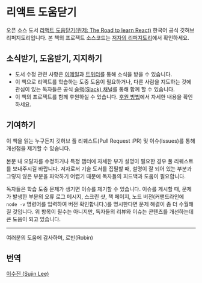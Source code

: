 # 리액트 도움닫기
오픈 소스 도서 [리액트 도움닫기(원제: The Road to learn React)](https://www.robinwieruch.de/the-road-to-learn-react/) 한국어 공식 깃허브 리퍼지토리입니다. 본 책의 프로젝트 소스코드는 [저자의 리퍼지토리](https://github.com/rwieruch/hackernews-client)에서 확인하세요.

## 소식받기, 도움받기, 지지하기
* 도서 수정 관련 사항은 [이메일](https://www.getrevue.co/profile/rwieruch)과 [트위터](https://twitter.com/rwieruch)를 통해 소식을 받을 수 있습니다.
* 이 책으로 리액트를 학습하는 도중 도움이 필요하거나, 다른 사람을 지도하는 것에 관심이 있는 독자들은 공식 [슬랙(Slack) 채널](https://slack-the-road-to-learn-react.wieruch.com/)를 통해 함께 할 수 있습니다.
* 이 책의 프로젝트를 함께 후원하실 수 있습니다. [후원 방법](https://www.robinwieruch.de/about/)에서 자세한 내용을 확인하세요.

## 기여하기
이 책을 읽는 누구든지 깃허브 풀 리퀘스트(Pull Request :PR) 및 이슈(Issues)를 통해 개선점을 제기할 수 있습니다.

본문 내 오탈자를 수정하거나 특정 챕터에 자세한 부가 설명이 필요한 경우 풀 리퀘스트를 보내주시길 바랍니다. 저자로서 기술 도서를 집필할 때, 설명이 잘 되어 있는 부분과 그렇지 않은 부분을 파악하기 어렵기 때문에 독자들의 피드백과 도움이 필요합니다.

독자들은 학습 도중 문제가 생기면 이슈를 제기할 수 있습니다. 이슈를 게시할 때, 문제가 발생한 부분의 오류 로그 메시지, 스크린 샷, 책 페이지, 노드 버전(커맨드라인에 `node -v` 명령어를 입력하여 버전 확인합니다.)를 명시한다면 문제 해결이 좀 더 수월해질 것입니다. 위 항목이 필수는 아니지만, 독자들의 리뷰와 이슈는 콘텐츠를 개선하는데 큰 도움이 되고 있습니다.

---
여러분의 도움에 감사하며,
로빈(Robin)

## 번역
[이수진 (Sujin Lee)](https://github.com/sujinleeme)
